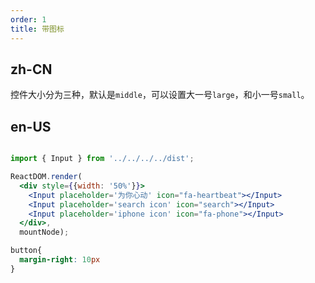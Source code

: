 ```yaml
---
order: 1
title: 带图标
---
```


## zh-CN

控件大小分为三种，默认是`middle`，可以设置大一号`large`，和小一号`small`。

## en-US

````jsx

import { Input } from '../../../../dist';

ReactDOM.render(
  <div style={{width: '50%'}}>
    <Input placeholder='为你心动' icon="fa-heartbeat"></Input>
    <Input placeholder='search icon' icon="search"></Input>
    <Input placeholder='iphone icon' icon="fa-phone"></Input>
  </div>,
  mountNode);
````

````css
button{
  margin-right: 10px
}
````
